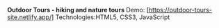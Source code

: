 **Outdoor Tours - hiking and nature tours**
Demo: [https://outdoor-tours-site.netlify.app/]
Technologies:HTML5, CSS3, JavaScript
